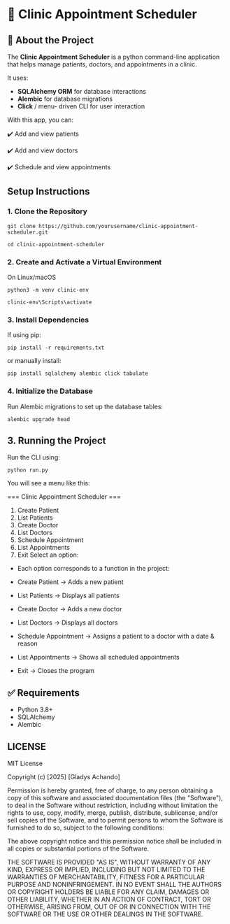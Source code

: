 # 🏥 Clinic Appointment Scheduler 

## 📌 About the Project
The **Clinic Appointment Scheduler** is a python command-line application that helps manage patients, doctors, and appointments in a clinic.

It uses:
- **SQLAlchemy ORM** for database interactions
- **Alembic** for database migrations
- **Click** / menu- driven CLI for user interaction

With this app, you can:

✔️ Add and view patients

✔️ Add and  view doctors

✔️ Schedule and view appointments


## Setup Instructions

### 1. Clone the Repository
```
git clone https://github.com/yourusername/clinic-appointment-scheduler.git

```

```
cd clinic-appointment-scheduler

```

### 2. Create and Activate a Virtual Environment

On Linux/macOS

```
python3 -m venv clinic-env

```

```
clinic-env\Scripts\activate

```

### 3. Install Dependencies
If using pip:

```
pip install -r requirements.txt

```

or manually install:

```
pip install sqlalchemy alembic click tabulate

```

### 4. Initialize the Database
Run Alembic migrations to set up the database tables:

```
alembic upgrade head

```

## 3. Running the Project
Run the CLI using:

```
python run.py

```

You will see a menu like this:

=== Clinic Appointment Scheduler ===
1. Create Patient
2. List Patients
3. Create Doctor
4. List Doctors
5. Schedule Appointment
6. List Appointments
0. Exit
Select an option:

- Each option corresponds to a function in the project:

- Create Patient → Adds a new patient

- List Patients → Displays all patients

- Create Doctor → Adds a new doctor

- List Doctors → Displays all doctors

- Schedule Appointment → Assigns a patient to a doctor with a  date & reason

- List Appointments → Shows all scheduled appointments

- Exit → Closes the program


## ✅ Requirements

- Python 3.8+
- SQLAlchemy
- Alembic


## LICENSE

MIT License

Copyright (c) [2025] [Gladys Achando]

Permission is hereby granted, free of charge, to any person obtaining a copy
of this software and associated documentation files (the "Software"), to deal
in the Software without restriction, including without limitation the rights
to use, copy, modify, merge, publish, distribute, sublicense, and/or sell
copies of the Software, and to permit persons to whom the Software is
furnished to do so, subject to the following conditions:

The above copyright notice and this permission notice shall be included in all
copies or substantial portions of the Software.

THE SOFTWARE IS PROVIDED "AS IS", WITHOUT WARRANTY OF ANY KIND, EXPRESS OR
IMPLIED, INCLUDING BUT NOT LIMITED TO THE WARRANTIES OF MERCHANTABILITY,
FITNESS FOR A PARTICULAR PURPOSE AND NONINFRINGEMENT. IN NO EVENT SHALL THE
AUTHORS OR COPYRIGHT HOLDERS BE LIABLE FOR ANY CLAIM, DAMAGES OR OTHER
LIABILITY, WHETHER IN AN ACTION OF CONTRACT, TORT OR OTHERWISE, ARISING FROM,
OUT OF OR IN CONNECTION WITH THE SOFTWARE OR THE USE OR OTHER DEALINGS IN THE
SOFTWARE.








